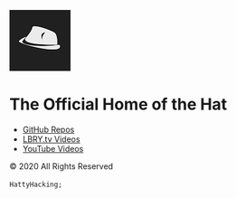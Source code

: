 ![](./hatt.jpg)

# The Official Home of the Hat

- [GitHub Repos](https://github.com/hattyhacker)
- [LBRY.tv Videos](https://lbry.tv/@HattyHacker:f)
- [YouTube Videos](https://www.youtube.com/channel/UClfSAhvbpNulpVjyr3ecGaQ)

&copy; 2020 All Rights Reserved

`HattyHacking;`

<link type="text/css" rel="stylesheet" href="main.css">
